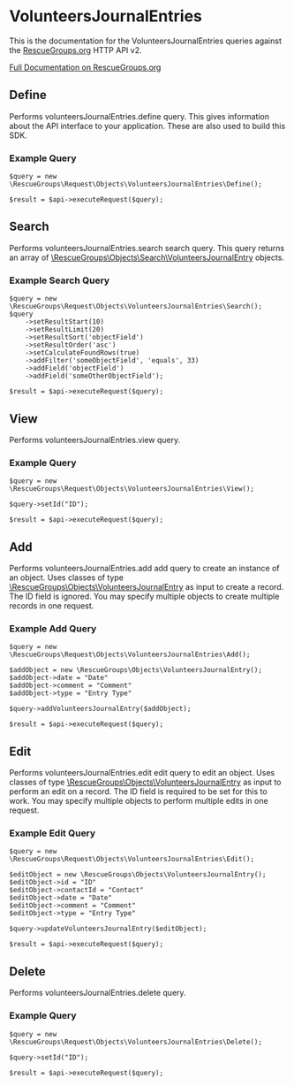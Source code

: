 # VolunteersJournalEntries

This is the documentation for the VolunteersJournalEntries queries against the [RescueGroups.org](https://www.rescuegroups.org/) HTTP API v2.

[Full Documentation on RescueGroups.org](https://userguide.rescuegroups.org/display/APIDG/Object+definitions#Objectdefinitions-volunteersJournalEntries)

## Define
Performs volunteersJournalEntries.define query. This gives information about the API interface to your application. These are also used to build this SDK.

### Example Query

    $query = new \RescueGroups\Request\Objects\VolunteersJournalEntries\Define();

    $result = $api->executeRequest($query);
## Search
Performs volunteersJournalEntries.search search query. This query returns an array of [\RescueGroups\Objects\Search\VolunteersJournalEntry](../../../src/Objects/Search/VolunteersJournalEntry.php) objects.

### Example Search Query

    $query = new \RescueGroups\Request\Objects\VolunteersJournalEntries\Search();
    $query
        ->setResultStart(10)
        ->setResultLimit(20)
        ->setResultSort('objectField')
        ->setResultOrder('asc')
        ->setCalculateFoundRows(true)
        ->addFilter('someObjectField', 'equals', 33)
        ->addField('objectField')
        ->addField('someOtherObjectField');

    $result = $api->executeRequest($query);
## View
Performs volunteersJournalEntries.view query.

### Example Query

    $query = new \RescueGroups\Request\Objects\VolunteersJournalEntries\View();

    $query->setId("ID");

    $result = $api->executeRequest($query);

## Add
Performs volunteersJournalEntries.add add query to create an instance of an object. Uses classes of type [\RescueGroups\Objects\VolunteersJournalEntry](../../../src/Objects/VolunteersJournalEntry.php) as input to create a record. The ID field is ignored. You may specify multiple objects to create multiple records in one request.

### Example Add Query

    $query = new \RescueGroups\Request\Objects\VolunteersJournalEntries\Add();

    $addObject = new \RescueGroups\Objects\VolunteersJournalEntry();
    $addObject->date = "Date"
    $addObject->comment = "Comment"
    $addObject->type = "Entry Type"

    $query->addVolunteersJournalEntry($addObject);

    $result = $api->executeRequest($query);
## Edit
Performs volunteersJournalEntries.edit edit query to edit an object. Uses classes of type [\RescueGroups\Objects\VolunteersJournalEntry](../../../src/Objects/VolunteersJournalEntry.php) as input to perform an edit on a record. The ID field is required to be set for this to work. You may specify multiple objects to perform multiple edits in one request.

### Example Edit Query

    $query = new \RescueGroups\Request\Objects\VolunteersJournalEntries\Edit();

    $editObject = new \RescueGroups\Objects\VolunteersJournalEntry();
    $editObject->id = "ID"
    $editObject->contactId = "Contact"
    $editObject->date = "Date"
    $editObject->comment = "Comment"
    $editObject->type = "Entry Type"

    $query->updateVolunteersJournalEntry($editObject);

    $result = $api->executeRequest($query);
## Delete
Performs volunteersJournalEntries.delete query.

### Example Query

    $query = new \RescueGroups\Request\Objects\VolunteersJournalEntries\Delete();

    $query->setId("ID");

    $result = $api->executeRequest($query);

